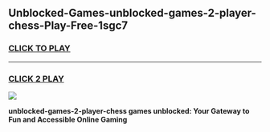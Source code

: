 
## Unblocked-Games-unblocked-games-2-player-chess-Play-Free-1sgc7
<h3>
<a href="https://premium76.site?title=unblocked-games-2-player-chess&ref=18A1">CLICK TO PLAY</a></h3>
<hr>

<h3>
<a href="https://premium76.site?title=unblocked-games-2-player-chess&ref=18A1">CLICK 2 PLAY</a>
  
</h3>

<a href="https://premium76.site?title=unblocked-games-2-player-chess&ref=18A1"><img src="https://clearcache.store/games.png"></a>


**unblocked-games-2-player-chess games unblocked: Your Gateway to Fun and Accessible Online Gaming**
